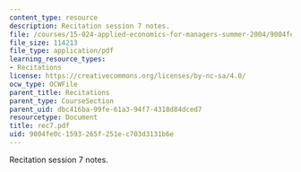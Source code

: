 ```yaml
---
content_type: resource
description: Recitation session 7 notes.
file: /courses/15-024-applied-economics-for-managers-summer-2004/9004fe0c1593265f251ec703d3131b6e_rec7.pdf
file_size: 114213
file_type: application/pdf
learning_resource_types:
- Recitations
license: https://creativecommons.org/licenses/by-nc-sa/4.0/
ocw_type: OCWFile
parent_title: Recitations
parent_type: CourseSection
parent_uid: dbc416ba-99fe-61a3-94f7-4318d84dced7
resourcetype: Document
title: rec7.pdf
uid: 9004fe0c-1593-265f-251e-c703d3131b6e
---
```

Recitation session 7 notes.